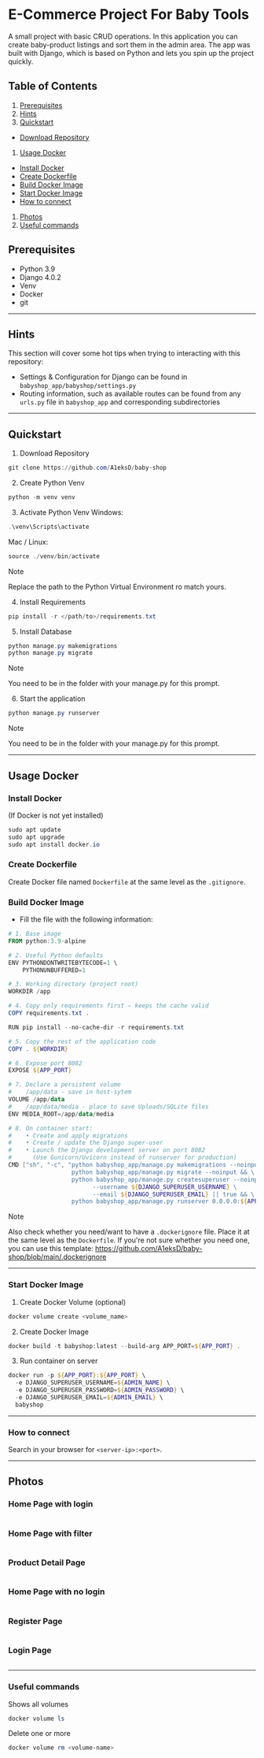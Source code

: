 # E-Commerce Project For Baby Tools
A small project with basic CRUD operations. In this application you can create baby-product listings and sort them in the admin area. The app was built with Django, which is based on Python and lets you spin up the project quickly.

## Table of Contents

1. [Prerequisites](#prerequisites)
1. [Hints](#hints)
1. [Quickstart](#quickstart)
  - [Download Repository](#download-repository)
1. [Usage Docker](#usage-docker)
  - [Install Docker](#install-docker)
  - [Create Dockerfile](#create-dockerfile)
  - [Build Docker Image](#build-docker-image)
  - [Start Docker Image](#start-docker-image)
  - [How to connect](#how-to-connect)
1. [Photos](#photos)
1. [Useful commands](#useful-commands)


## Prerequisites

- Python 3.9
- Django 4.0.2
- Venv
- Docker
- git

---

## Hints
This section will cover some hot tips when trying to interacting with this repository:

- Settings & Configuration for Django can be found in `babyshop_app/babyshop/settings.py`
- Routing information, such as available routes can be found from any `urls.py` file in `babyshop_app` and corresponding subdirectories

---

## Quickstart

1. Download Repository
```powershell
git clone https://github.com/A1eksD/baby-shop
```

2. Create Python Venv
```powershell
python -m venv venv
```

3. Activate Python Venv
Windows:
```powershell
.\venv\Scripts\activate
```
Mac / Linux:
```powershell
source ./venv/bin/activate
```
> [!Note]
> Replace the path to the Python Virtual Environment ro match yours.

4. Install Requirements
```powershell
pip install -r </path/to>/requirements.txt
```

5. Install Database
```powershell
python manage.py makemigrations
python manage.py migrate
```
> [!Note]
> You need to be in the folder with your manage.py for this prompt.

6. Start the application
```powershell
python manage.py runserver
```
> [!Note]
> You need to be in the folder with your manage.py for this prompt.

---

## Usage Docker

### Install Docker
(If Docker is not yet installed)
```powershell
sudo apt update
sudo apt upgrade
sudo apt install docker.io
```

### Create Dockerfile

Create Docker file named `Dockerfile` at the same level as the `.gitignore`.

### Build Docker Image
- Fill the file with the following information:

```powershell
# 1. Base image
FROM python:3.9-alpine

# 2. Useful Python defaults
ENV PYTHONDONTWRITEBYTECODE=1 \
    PYTHONUNBUFFERED=1

# 3. Working directory (project root)
WORKDIR /app

# 4. Copy only requirements first – keeps the cache valid
COPY requirements.txt .

RUN pip install --no-cache-dir -r requirements.txt

# 5. Copy the rest of the application code
COPY . ${WORKDIR}

# 6. Expose port 8082
EXPOSE ${APP_PORT}

# 7. Declare a persistent volume
#    /app/data - save in host-sytem
VOLUME /app/data
#    /app/data/media - place to save Uploads/SQLite files
ENV MEDIA_ROOT=/app/data/media

# 8. On container start:
#    • Create and apply migrations
#    • Create / update the Django super-user
#    • Launch the Django development server on port 8082
#      (Use Gunicorn/Uvicorn instead of runserver for production)
CMD ["sh", "-c", "python babyshop_app/manage.py makemigrations --noinput && \
                  python babyshop_app/manage.py migrate --noinput && \
                  python babyshop_app/manage.py createsuperuser --noinput \
                        --username ${DJANGO_SUPERUSER_USERNAME} \
                        --email ${DJANGO_SUPERUSER_EMAIL} || true && \
                  python babyshop_app/manage.py runserver 0.0.0.0:${APP_PORT}"]

```

> [!Note]
> Also check whether you need/want to have a `.dockerignore` file. Place it at the same level as the `Dockerfile`. If you're not sure whether you need one, you can use this template: https://github.com/A1eksD/baby-shop/blob/main/.dockerignore

--- 

### Start Docker Image
1. Create Docker Volume (optional) 
```powershell
docker volume create <volume_name>
```

2. Create Docker Image
```powershell
docker build -t babyshop:latest --build-arg APP_PORT=${APP_PORT} .
```

3. Run container on server
```powershell
docker run -p ${APP_PORT}:${APP_PORT} \
  -e DJANGO_SUPERUSER_USERNAME=${ADMIN_NAME} \
  -e DJANGO_SUPERUSER_PASSWORD=${ADMIN_PASSWORD} \
  -e DJANGO_SUPERUSER_EMAIL=${ADMIN_EMAIL} \
  babyshop
```

---

### How to connect

Search in your browser for `<server-ip>:<port>`.

---

## Photos

### Home Page with login
<img alt="" src="https://github.com/MET-DEV/Django-E-Commerce/blob/master/project_images/capture_20220323080815407.jpg"></img>

### Home Page with filter
<img alt="" src="https://github.com/MET-DEV/Django-E-Commerce/blob/master/project_images/capture_20220323080840305.jpg"></img>

### Product Detail Page
<img alt="" src="https://github.com/MET-DEV/Django-E-Commerce/blob/master/project_images/capture_20220323080934541.jpg"></img>

### Home Page with no login
<img alt="" src="https://github.com/MET-DEV/Django-E-Commerce/blob/master/project_images/capture_20220323080953570.jpg"></img>


### Register Page
<img alt="" src="https://github.com/MET-DEV/Django-E-Commerce/blob/master/project_images/capture_20220323081016022.jpg"></img>


### Login Page
<img alt="" src="https://github.com/MET-DEV/Django-E-Commerce/blob/master/project_images/capture_20220323081044867.jpg"></img>

---

### Useful commands

Shows all volumes
```powershell
docker volume ls
```

Delete one or more
```powershell
docker volume rm <volume-name>
```
